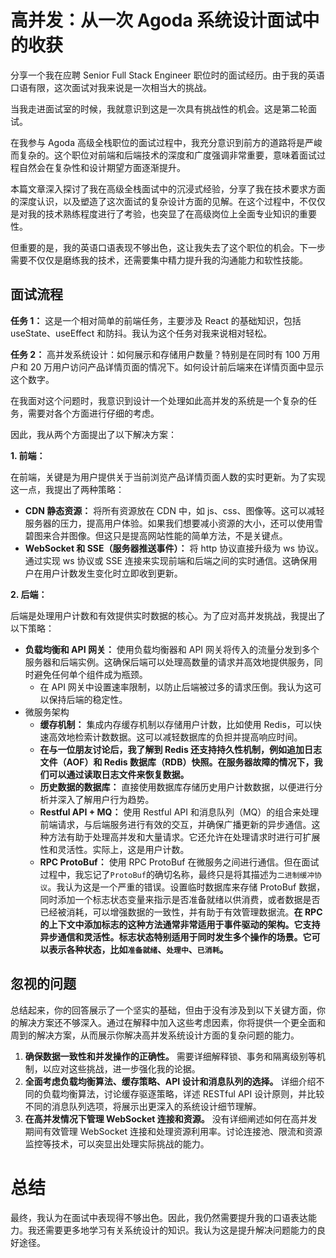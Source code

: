 # 高并发：从一次 Agoda 系统设计面试中的收获

分享一个我在应聘 Senior Full Stack Engineer 职位时的面试经历。由于我的英语口语有限，这次面试对我来说是一次相当大的挑战。

当我走进面试室的时候，我就意识到这是一次具有挑战性的机会。这是第二轮面试。

在我参与 Agoda 高级全栈职位的面试过程中，我充分意识到前方的道路将是严峻而复杂的。这个职位对前端和后端技术的深度和广度强调非常重要，意味着面试过程自然会在复杂性和设计期望方面逐渐提升。

本篇文章深入探讨了我在高级全栈面试中的沉浸式经验，分享了我在技术要求方面的深度认识，以及塑造了这次面试的复杂设计方面的见解。在这个过程中，不仅仅是对我的技术熟练程度进行了考验，也突显了在高级岗位上全面专业知识的重要性。

但重要的是，我的英语口语表现不够出色，这让我失去了这个职位的机会。下一步需要不仅仅是磨练我的技术，还需要集中精力提升我的沟通能力和软性技能。

## 面试流程

**任务 1：** 这是一个相对简单的前端任务，主要涉及 React 的基础知识，包括 useState、useEffect 和防抖。我认为这个任务对我来说相对轻松。

**任务 2：** 高并发系统设计：如何展示和存储用户数量？特别是在同时有 100 万用户和 20 万用户访问产品详情页面的情况下。如何设计前后端来在详情页面中显示这个数字。

在我面对这个问题时，我意识到设计一个处理如此高并发的系统是一个复杂的任务，需要对各个方面进行仔细的考虑。

因此，我从两个方面提出了以下解决方案：

**1. 前端：**

在前端，关键是为用户提供关于当前浏览产品详情页面人数的实时更新。为了实现这一点，我提出了两种策略：

- **CDN 静态资源：** 将所有资源放在 CDN 中，如 js、css、图像等。这可以减轻服务器的压力，提高用户体验。如果我们想要减小资源的大小，还可以使用雪碧图来合并图像。但这只是提高网站性能的简单方法，不是关键点。
- **WebSocket 和 SSE（服务器推送事件）：** 将 http 协议直接升级为 ws 协议。通过实现 ws 协议或 SSE 连接来实现前端和后端之间的实时通信。这确保用户在用户计数发生变化时立即收到更新。

**2. 后端：**

后端是处理用户计数和有效提供实时数据的核心。为了应对高并发挑战，我提出了以下策略：

- **负载均衡和 API 网关：** 使用负载均衡器和 API 网关将传入的流量分发到多个服务器和后端实例。这确保后端可以处理高数量的请求并高效地提供服务，同时避免任何单个组件成为瓶颈。
  - 在 API 网关中设置速率限制，以防止后端被过多的请求压倒。我认为这可以保持后端的稳定性。
- 微服务架构
  - **缓存机制：** 集成内存缓存机制以存储用户计数，比如使用 Redis，可以快速高效地检索计数数据。这可以减轻数据库的负担并提高响应时间。
  - **在与一位朋友讨论后，我了解到 Redis 还支持持久性机制，例如追加日志文件（AOF）和 Redis 数据库（RDB）快照。在服务器故障的情况下，我们可以通过读取日志文件来恢复数据。**
  - **历史数据的数据库：** 直接使用数据库存储历史用户计数数据，以便进行分析并深入了解用户行为趋势。
  - **Restful API + MQ：** 使用 Restful API 和消息队列（MQ）的组合来处理前端请求，与后端服务进行有效的交互，并确保广播更新的异步通信。这种方法有助于处理高并发和大量请求。它还允许在处理请求时进行可扩展性和灵活性。实际上，这是用户计数。
  - **RPC ProtoBuf：** 使用 RPC ProtoBuf 在微服务之间进行通信。但在面试过程中，我忘记了`ProtoBuf`的确切名称，最终只是将其描述为`二进制缓冲协议`。我认为这是一个严重的错误。设置临时数据库来存储 ProtoBuf 数据，同时添加一个标志状态变量来指示是否准备就绪以供消费，或者数据是否已经被消耗，可以增强数据的一致性，并有助于有效管理数据流。**在 RPC 的上下文中添加标志的这种方法通常非常适用于事件驱动的架构。它支持异步通信和灵活性。标志状态特别适用于同时发生多个操作的场景。它可以表示各种状态，比如`准备就绪`、`处理中`、`已消耗`。**

## 忽视的问题

总结起来，你的回答展示了一个坚实的基础，但由于没有涉及到以下关键方面，你的解决方案还不够深入。通过在解释中加入这些考虑因素，你将提供一个更全面和周到的解决方案，从而展示你解决高并发系统设计方面的复杂问题的能力。

1. **确保数据一致性和并发操作的正确性。** 需要详细解释锁、事务和隔离级别等机制，以应对这些挑战，进一步强化我的论据。
2. **全面考虑负载均衡算法、缓存策略、API 设计和消息队列的选择。** 详细介绍不同的负载均衡算法，讨论缓存驱逐策略，详述 RESTful API 设计原则，并比较不同的消息队列选项，将展示出更深入的系统设计细节理解。
3. **在高并发情况下管理 WebSocket 连接和资源。** 没有详细阐述如何在高并发期间有效管理 WebSocket 连接和处理资源利用率。讨论连接池、限流和资源监控等技术，可以突显出处理实际挑战的能力。

# 总结

最终，我认为在面试中表现得不够出色。因此，我仍然需要提升我的口语表达能力。我还需要更多地学习有关系统设计的知识。我认为这是提升解决问题能力的良好途径。
